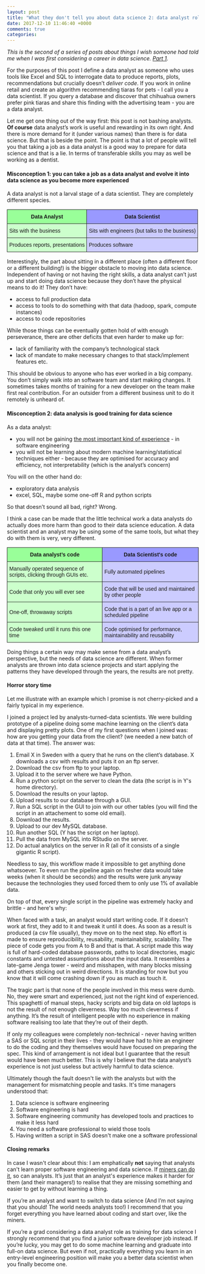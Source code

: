 ```yaml
---
layout: post
title: "What they don't tell you about data science 2: data analyst roles are poison"
date: 2017-12-10 11:46:40 +0000
comments: true
categories: 
---
```

_This is the second of a series of posts about things I wish someone had told me when I was first considering a career in data science. [Part 1](http://nadbordrozd.github.io/blog/2017/12/05/what-they-dont-tell-you-about-data-science-1/)._

For the purposes of this post I define a data analyst as someone who uses tools like Excel and SQL to interrogate data to produce reports, plots, recommendations but crucially doesn’t _deliver code_. If you work in online retail and create an algorithm recommending tiaras for pets - I call you a data scientist. If you query a database and discover that chihuahua owners prefer pink tiaras and share this finding with the advertising team - you are a data analyst.

Let me get one thing out of the way first: this post is not bashing analysts.  **Of course** data analyst’s work is useful and rewarding in its own right. And there is more demand for it (under various names) than there is for data science. But that is beside the point. The point is that a lot of people will tell you that taking a job as a data analyst is a good way to prepare for data science and that is a lie. In terms of transferable skills you may as well be working as a dentist. 

#### Misconception 1: you can take a job as a data analyst and evolve it into data science as you become more experienced

A data analyst is not a larval stage of a data scientist. They are completely different species.

<style type="text/css">
.tg  {border-collapse:collapse;border-spacing:0;}

.tg td{font-family:Arial, sans-serif;font-size:14px;padding:10px 5px;border-style:solid;border-width:1px;overflow:hidden;word-break:normal;}
.tg th{font-family:Arial, sans-serif;font-size:14px;font-weight:bold;padding:10px 5px;border-style:solid;border-width:1px;overflow:hidden;word-break:normal;}

</style>
<table class="tg">
<tr>
<th bgcolor='#99FF99'>Data Analyst</th>
<th bgcolor="#9999FF">Data Scientist</th>
</tr>

<tr>
<td bgcolor='#CCFFCC'>Sits with the business</td>
<td bgcolor="#CCCCFF">Sits with engineers (but talks to the business)</td>
</tr>

<tr>
<td bgcolor='#CCFFCC'>Produces reports, presentations</td>
<td bgcolor="#CCCCFF">Produces software</td>
</tr>
</table>

Interestingly, the part about sitting in a different place (often a different floor or a different building!) is the bigger obstacle to moving into data science. Independent of having or not having the right skills, a data analyst can’t just up and start doing data science because they don’t have the physical means to do it! They don’t have:

- access to full production data 
- access to tools to do something with that data (hadoop, spark, compute instances)
- access to code repositories

While those things can be eventually gotten hold of with enough perseverance, there are other deficits that even harder to make up for:

- lack of familiarity with the company’s technological stack
- lack of mandate to make necessary changes to that stack/implement features etc.

This should be obvious to anyone who has ever worked in a big company. You don’t simply walk into an software team and start making changes. It sometimes takes months of training for a new developer on the team make first real contribution. For an outsider from a different business unit to do it remotely is unheard of.


#### Misconception 2: data analysis is good training for data science

As a data analyst:

- you will not be gaining [the most important kind of experience](http://nadbordrozd.github.io/blog/2017/12/05/what-they-dont-tell-you-about-data-science-1/) - in software engineering
- you will not be learning about modern machine learning/statistical techniques either - because they are optimised for accuracy and efficiency, not interpretability (which is the analyst’s concern)

You will on the other hand do:

- exploratory data analysis
- excel, SQL, maybe some one-off R and python scripts

So that doesn’t sound all bad, right? Wrong. 

I think a case can be made that the little technical work a data analysts do actually does more harm than good to their data science education. A data scientist and an analyst may be using some of the same tools, but what they do with them is very, very different.

<style type="text/css">
.tg  {border-collapse:collapse;border-spacing:0;}

.tg td{font-family:Arial, sans-serif;font-size:14px;padding:10px 5px;border-style:solid;border-width:1px;overflow:hidden;word-break:normal;}
.tg th{font-family:Arial, sans-serif;font-size:14px;font-weight:bold;padding:10px 5px;border-style:solid;border-width:1px;overflow:hidden;word-break:normal;}

</style>
<table class="tg">
<tr>
<th bgcolor='#99FF99'>Data analyst’s code</th>
<th bgcolor="#9999FF">Data Scientist's code</th>
</tr>

<tr>
<td bgcolor='#CCFFCC'>Manually operated sequence of scripts, clicking through GUIs etc.</td>
<td bgcolor="#CCCCFF">Fully automated pipelines</td>
</tr>

<tr>
<td bgcolor='#CCFFCC'>Code that only you will ever see</td>
<td bgcolor="#CCCCFF">Code that will be used and maintained by other people</td>
</tr>

<tr>
<td bgcolor='#CCFFCC'>One-off, throwaway scripts</td>
<td bgcolor="#CCCCFF">Code that is a part of an live app or a scheduled pipeline</td>
</tr>

<tr>
<td bgcolor='#CCFFCC'>Code tweaked until it runs this one time</td>
<td bgcolor="#CCCCFF">Code optimised for performance, maintainability and reusability</td>
</tr>
</table>


Doing things a certain way may make sense from a data analyst’s perspective, but the needs of data science are different. When former analysts are thrown into data science projects and start applying the patterns they have developed through the years, the results are not pretty. 

#### Horror story time

Let me illustrate with an example which I promise is not cherry-picked and a fairly typical in my experience. 

I joined a project led by analysts-turned-data scientists. We were building prototype of a pipeline doing some machine learning on the client’s data and displaying pretty plots. One of my first questions when I joined was: how are you getting your data from the client? (we needed a new batch of data at that time). The answer was:

1. Email X in Sweden with a query that he runs on the client’s database. X downloads a csv with results and puts it on an ftp server.
2. Download the csv from ftp to your laptop.
3. Upload it to the server where we have Python.
4. Run a python script on the server to clean the data (the script is in Y's home directory).
5. Download the results on your laptop.
6. Upload results to our database through a GUI.
7. Run a SQL script in the GUI to join with our other tables (you will find the script in an attachement to some old email).
8. Download the results.
9. Upload to our dev MySQL database.
10. Run another SQL (Y has the script on her laptop).
11. Pull the data from MySQL into RStudio on the server.
12. Do actual analytics on the server in R (all of it consists of a single gigantic R script).

Needless to say, this workflow made it impossible to get anything done whatsoever. To even run the pipeline again on fresher data would take weeks (when it should be seconds) and the results were junk anyway because the technologies they used forced them to only use 1% of available data.

On top of that, every single script in the pipeline was extremely hacky and brittle - and here's why:

When faced with a task, an analyst would start writing code. If it doesn’t work at first, they add to it and tweak it until it does. As soon as a result is produced (a csv file usually), they move on to the next step. No effort is made to ensure reproducibility, reusability, maintainability, scalability. The piece of code gets you from A to B and that is that. A script made this way is full of hard-coded database passwords, paths to local directories, magic constants and untested assumptions about the input data. It resembles a late-game Jenga tower - weird and misshapen, with many blocks missing and others sticking out in weird directions. It is standing for now but you know that it will come crashing down if you as much as touch it.

The tragic part is that none of the people involved in this mess were dumb. No, they were smart and experienced, just not the right kind of experienced. This spaghetti of manual steps, hacky scripts and big data on old laptops is not the result of not enough cleverness. Way too much cleverness if anything. It’s the result of intelligent people with no experience in making software realising too late that they’re out of their depth. 

If only my colleagues were completely non-technical - never having written a SAS or SQL script in their lives - they would have had to hire an engineer to do the coding and they themselves would have focused on preparing the spec. This kind of arrangement is not ideal but I guarantee that the result would have been much better. This is why I believe that the data analyst’s experience is not just useless but actively harmful to data science.

Ultimately though the fault doesn't lie with the analysts but with the management for mismatching people and tasks. It's time managers understood that:

1. Data science is software engineering
2. Software engineering is hard
3. Software engineering community has developed tools and practices to make it less hard
4. You need a software professional to wield those tools
5. Having written a script in SAS doesn't make one a software professional


#### Closing remarks
In case I wasn't clear about this: I am emphatically **not** saying that analysts can't learn proper software engineering and data science. If [miners can do it](https://www.theguardian.com/us-news/2017/apr/21/tech-industry-coding-kentucky-hillbillies), so can analysts. It’s just that an analyst's experience makes it harder for them (and their managers!) to realise that they are missing something and easier to get by without learning a thing. 

If you’re an analyst and want to switch to data science (And I’m not saying that you should! The world needs analysts too!) I recommend that you forget everything you have learned about coding and start over, like the miners.

If you’re a grad considering a data analyst role as training for data science I strongly recommend that you find a junior software developer job instead. If you’re lucky, you may get to do some machine learning and graduate into full-on data science. But even if not, practically everything you learn in an entry-level engineering position will make you a better data scientist when you finally become one.

